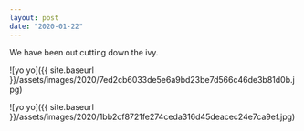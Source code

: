 ```yaml
---
layout: post
date: "2020-01-22"
---
```


We have been out cutting down the ivy.

![yo yo]({{ site.baseurl }}/assets/images/2020/7ed2cb6033de5e6a9bd23be7d566c46de3b81d0b.jpg)

![yo yo]({{ site.baseurl }}/assets/images/2020/1bb2cf8721fe274ceda316d45deacec24e7ca9ef.jpg)
